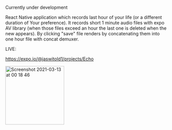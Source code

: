 Currently under development


React Native application which records last hour of your life (or a different duration of Your preference). 
It records short 1 minute audio files with expo AV library (when those files exceed an hour the last one is deleted when the new appears).
By clicking "save" file renders by concatenating them into one hour file with concat demuxer.

LIVE:

https://expo.io/@jaswitold1/projects/Echo


<img width="183" alt="Screenshot 2021-03-13 at 00 18 46" src="https://user-images.githubusercontent.com/61252680/111008621-cd223600-8391-11eb-850d-2de074f193ad.png">
